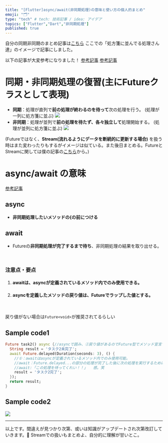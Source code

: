 ```yaml
---
title: "[Flutter]async/await(非同期処理)の意味と使い方の個人的まとめ"
emoji: "🗂"
type: "tech" # tech: 技術記事 / idea: アイデア
topics: ["Flutter","Dart","非同期処理"]
published: true
---
```

自分の同期非同期のまとめ記事は[こちら](https://zenn.dev/t_fukuyama/articles/40a9b40e756423)
ここでの「処方箋に並んでる処理さん達」のイメージで記事にしました。


以下の記事が大変参考になりました！
[参考記事](https://medium.com/@kawanojieee/dart-async-await-394846fb3d2c)
[参考記事](https://flutterzero.com/async-await/#index_id0)


# 同期・非同期処理の復習(主にFutureクラスとして表現)
- **同期**：処理が直列で**前の処理が終わるのを待って**次の処理を行う。
(処理が一列に処方箋に並ぶ)
![](https://encrypted-tbn0.gstatic.com/images?q=tbn:ANd9GcS7r6rjDNoJmZiZauoQ9ymo4KB95CWQIULBc3ypwEmAmA&s)
- **非同期**：処理が並列で**前の処理を待たず、各々独立して**処理開始する。
(処理が並列に処方箋に並ぶ)
![](https://encrypted-tbn0.gstatic.com/images?q=tbn:ANd9GcTxwfJXAmlwAtZl6MSC6cAiR-j0d8IbIB7aakESpjHuqlRPFi3LgDnClffs1pTcng0t_H0&usqp=CAU)

(Futureではなく、**Stream(流れるようにデータを断続的に更新する場合)** を扱う時はまた変わったりもするがイメージは似ている。また後日まとめる。FutureとStreamに関しては僕の記事の[こちら](https://zenn.dev/t_fukuyama/articles/b9bdbe61c37b44)から。)


# async/await の意味
[参考記事](https://flutterzero.com/async-await/#index_id0)
## async
- **非同期処理したいメソッドの{の前につける**
## await
- Futureの**非同期処理が完了するまで待ち**、非同期処理の結果を取り出せる。
<br>

### 注意点・要点
  1. #### awaitは、asyncが定義されているメソッド内でのみ使用できる。
  2. #### asyncを定義したメソッドの戻り値は、Futureでラップした値とする。　
<br>

   戻り値がない場合は`Future<void>`が推奨されてるらしい

## Sample code1
```dart:main.dart
Future task2() async {//asyncで囲み、②戻り値があるのでFuture型でメソッド宣言する
  String result = 'タスク2未完了';
  await Future.delayed(Duration(seconds: 3), () {
    //①：awaitはasyncが定義されているメソッド内でのみ使用可能。
    //await：Future.delayed...の部分の処理が完了した後に次の処理を実行するために置く！！！！
    //await:「この処理を待ってくれい！！」　　感。笑
    result = 'タスク2完了';
  });
  return result;
}
```
## Sample code2
![](https://miro.medium.com/max/1400/1*BwUYxTfktxZyUKVRfJokVA.png)
<br>
***

以上です。間違えが見つかり次第、或いは知識がアップデートされ次第改訂していきます。🙏
Streamでの扱いもまとめよ、自分的に理解が甘いとこ。